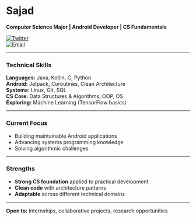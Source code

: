 # Sajad  
**Computer Science Major | Android Developer | CS Fundamentals**

[![Twitter](https://img.shields.io/badge/Twitter-%231DA1F2?style=flat&logo=twitter&logoColor=white)](https://twitter.com/yourhandle)  
[![Email](https://img.shields.io/badge/Email-%23D14836?style=flat&logo=gmail&logoColor=white)](mailto:your.email@example.com)  

---

### Technical Skills  
**Languages:** Java, Kotlin, C, Python  
**Android:** Jetpack, Coroutines, Clean Architecture  
**Systems:** Linux, Git, SQL  
**CS Core:** Data Structures & Algorithms, OOP, OS  
**Exploring:** Machine Learning (TensorFlow basics)  

---

### Current Focus  
- Building maintainable Android applications  
- Advancing systems programming knowledge  
- Solving algorithmic challenges  

---

### Strengths  
- **Strong CS foundation** applied to practical development  
- **Clean code** with architecture patterns  
- **Adaptable** across different technical domains  

---

**Open to:** Internships, collaborative projects, research opportunities  